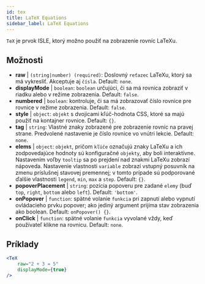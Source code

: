 ```yaml
---
id: tex
title: LaTeX Equations
sidebar_label: LaTeX Equations
---
```


`TeX` je prvok ISLE, ktorý možno použiť na zobrazenie rovníc LaTeXu.

## Možnosti

* __raw__ | `(string|number) (required)`: Doslovný `reťazec` LaTeXu, ktorý sa má vykresliť. Akceptuje aj `čísla`. Default: `none`.
* __displayMode__ | `boolean`: `boolean` určujúci, či sa má rovnica zobraziť v riadku alebo v režime zobrazenia. Default: `false`.
* __numbered__ | `boolean`: kontroluje, či sa má zobrazovať číslo rovnice pre rovnice v režime zobrazenia. Default: `false`.
* __style__ | `object`: `objekt` s dvojicami kľúč-hodnota CSS, ktoré sa majú použiť na kontajner rovnice. Default: `{}`.
* __tag__ | `string`: Vlastné znaky zobrazené pre zobrazenie rovníc na pravej strane. Predvolené nastavenie je číslo rovnice vo vnútri lekcie. Default: `none`.
* __elems__ | `object`: `objekt`, pričom `kľúče` označujú znaky LaTeXu a ich zodpovedajúce hodnoty sú konfiguračné `objekty`, aby boli interaktívne. Nastavením voľby `tooltip` sa po prejdení nad znakmi LaTeXu zobrazí nápoveda. Nastavenie vlastnosti `variable` zobrazí vstupný posuvník na zmenu príslušnej stavovej premennej; v tomto prípade sú podporované ďalšie vlastnosti `legend`, `min`, `max` a `step`. Default: `{}`.
* __popoverPlacement__ | `string`: pozícia popoveru pre zadané `elemy` (buď `top`, `right`, `bottom` alebo `left`). Default: `'bottom'`.
* __onPopover__ | `function`: spätné volanie `funkcia` pri zapnutí alebo vypnutí ovládacieho prvku popover; ako jediný argument prijíma stav zobrazenia ako boolean. Default: `onPopover() {}`.
* __onClick__ | `function`: spätné volanie `funkcia` vyvolané vždy, keď používateľ klikne na rovnicu. Default: `none`.


## Príklady

```jsx live
<TeX
    raw="2 + 3 = 5"
    displayMode={true}
/>
```



